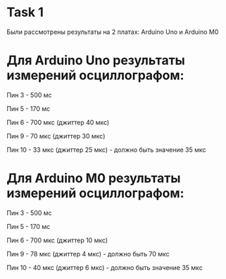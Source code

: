 # Task 1
Были рассмотрены результаты на 2 платах: Arduino Uno и Arduino M0

# Для Arduino Uno результаты измерений осциллографом:

Пин 3 - 500 мс

Пин 5 - 170 мс

Пин 6 - 700 мкс (джиттер 40 мкс)

Пин 9 - 70 мкс (джиттер 30 мкс)

Пин 10 - 33 мкс (джиттер 25 мкс) - должно быть значение 35 мкс

# Для Arduino M0 результаты измерений осциллографом:

Пин 3 - 500 мс

Пин 5 - 170 мс

Пин 6 - 700 мкс (джиттер 10 мкс)

Пин 9 - 78 мкс (джиттер 4 мкс) - должно быть 70 мкс

Пин 10 - 40 мкс (джиттер 6 мкс) - должно быть значение 35 мкс
